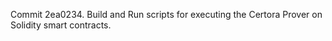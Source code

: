 Commit 2ea0234.                    Build and Run scripts for executing the Certora Prover on Solidity smart contracts.
